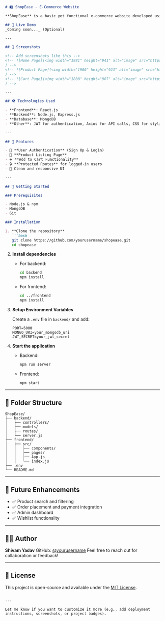 

````markdown
# 🛍️ ShopEase - E-Commerce Website

**ShopEase** is a basic yet functional e-commerce website developed using the **MERN stack**. It allows users to sign up, log in, browse products, and manage their shopping cart.

## 🔗 Live Demo
_Coming soon..._ (Optional)

---

## 📸 Screenshots

<!-- Add screenshots like this -->
<!-- ![Home Page](<img width="1881" height="941" alt="image" src="https://github.com/user-attachments/assets/f7fcf84b-6388-41bf-bb41-124d9703935b" />
) -->
<!-- ![Product Page](<img width="1900" height="923" alt="image" src="https://github.com/user-attachments/assets/b78854e0-04d9-467f-8a58-68f51daa94ae" />
) -->
<!-- ![Cart Page](<img width="1888" height="907" alt="image" src="https://github.com/user-attachments/assets/dbc66d31-a3db-4622-8a18-187510b20a99" />
) -->

---

## 🛠️ Technologies Used

- **Frontend**: React.js
- **Backend**: Node.js, Express.js
- **Database**: MongoDB
- **Other**: JWT for authentication, Axios for API calls, CSS for styling

---

## 🔑 Features

- 👤 **User Authentication** (Sign Up & Login)
- 🛒 **Product Listing Page**
- ➕ **Add to Cart Functionality**
- 🔒 **Protected Routes** for logged-in users
- 🎯 Clean and responsive UI

---

## 🚀 Getting Started

### Prerequisites

- Node.js & npm
- MongoDB
- Git

### Installation

1. **Clone the repository**
   ```bash
   git clone https://github.com/yourusername/shopease.git
   cd shopease
````

2. **Install dependencies**

   * For backend:

     ```bash
     cd backend
     npm install
     ```

   * For frontend:

     ```bash
     cd ../frontend
     npm install
     ```

3. **Setup Environment Variables**

   Create a `.env` file in `backend/` and add:

   ```env
   PORT=5000
   MONGO_URI=your_mongodb_uri
   JWT_SECRET=your_jwt_secret
   ```

4. **Start the application**

   * Backend:

     ```bash
     npm run server
     ```

   * Frontend:

     ```bash
     npm start
     ```

---

## 📁 Folder Structure

```
ShopEase/
├── backend/
│   ├── controllers/
│   ├── models/
│   ├── routes/
│   └── server.js
├── frontend/
│   ├── src/
│   │   ├── components/
│   │   ├── pages/
│   │   ├── App.js
│   │   └── index.js
├── .env
└── README.md
```

---

## 🧠 Future Enhancements

* ✅ Product search and filtering
* ✅ Order placement and payment integration
* ✅ Admin dashboard
* ✅ Wishlist functionality

---

## 🙋‍♂️ Author

**Shivam Yadav**
GitHub: [@yourusername](https://github.com/yourusername)
Feel free to reach out for collaboration or feedback!

---

## 📄 License

This project is open-source and available under the [MIT License](LICENSE).

```

---

Let me know if you want to customize it more (e.g., add deployment instructions, screenshots, or project badges).
```
